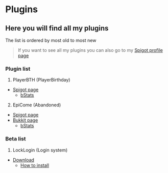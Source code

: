 # Plugins
## Here you will find all my plugins

The list is ordered by most old to most new
> If you want to see all my plugins you can also go to my [Spigot profile page](https://www.spigotmc.org/members/karmaconfigs.730858/#resources)

### Plugin list

1. PlayerBTH (PlayerBirthday)
  - [Spigot page](https://www.spigotmc.org/resources/playerbirthday.73424/)
    - [bStats](https://bstats.org/plugin/bukkit/PlayerBTH/6068)

2. EpiCome (Abandoned)
  - [Spigot page](https://www.spigotmc.org/resources/epiccome.71328/)
  - [Bukkit page](https://dev.bukkit.org/projects/epicwelcome)
    - [bStats](https://bstats.org/plugin/bukkit/EpicCome/5617)
    
### Beta list

1. LockLogin (Login system)
  - [Download](https://github.com/KarmaConfigs/page/raw/master/beta/LockLogin.jar)
    - [How to install](https://github.com/KarmaConfigs/page/blob/master/beta/LockLogin.md)
